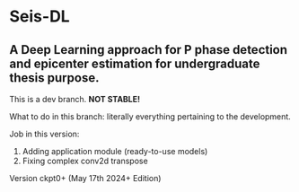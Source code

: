 # Seis-DL
## A Deep Learning approach for P phase detection and epicenter estimation for undergraduate thesis purpose.

This is a dev branch. **NOT STABLE!**

What to do in this branch: literally everything pertaining to the development.

Job in this version:
1. Adding application module (ready-to-use models) 
2. Fixing complex conv2d transpose

Version ckpt0+ (May 17th 2024+ Edition)